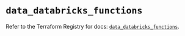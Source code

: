 # `data_databricks_functions`

Refer to the Terraform Registry for docs: [`data_databricks_functions`](https://registry.terraform.io/providers/databricks/databricks/1.91.0/docs/data-sources/functions).
